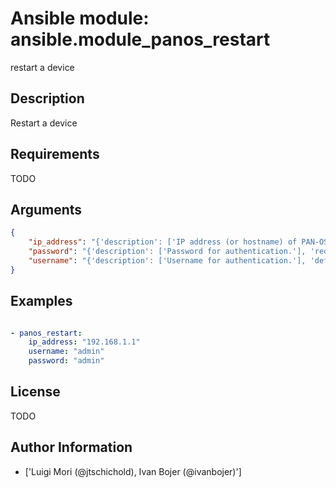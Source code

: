 # Ansible module: ansible.module_panos_restart


restart a device

## Description

Restart a device

## Requirements

TODO

## Arguments

``` json
{
    "ip_address": "{'description': ['IP address (or hostname) of PAN-OS device.'], 'required': True}",
    "password": "{'description': ['Password for authentication.'], 'required': True}",
    "username": "{'description': ['Username for authentication.'], 'default': 'admin'}",
}
```

## Examples


``` yaml

- panos_restart:
    ip_address: "192.168.1.1"
    username: "admin"
    password: "admin"

```

## License

TODO

## Author Information
  - ['Luigi Mori (@jtschichold), Ivan Bojer (@ivanbojer)']
